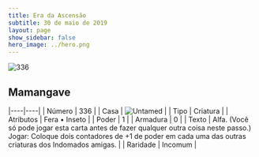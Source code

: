 ```yaml
---
title: Era da Ascensão
subtitle: 30 de maio de 2019
layout: page
show_sidebar: false
hero_image: ../hero.png
---
```


![336](https://cdn.keyforgegame.com/media/card_front/pt/435_336_XW6V88P68X29_pt.png)

## Mamangave

|----|----|
| Número | 336 |
| Casa | ![Untamed](https://archonarcana.com/images/thumb/b/bd/Untamed.png/22px-Untamed.png "Indomados") |
| Tipo | Criatura |
| Atributos | Fera • Inseto |
| Poder | 1 |
| Armadura | 0 |
| Texto | Alfa. (Você só pode jogar esta carta antes  de fazer qualquer outra coisa neste passo.) Jogar: Coloque dois contadores de +1 de poder em cada uma das outras criaturas dos Indomados amigas. |
| Raridade | Incomum |

